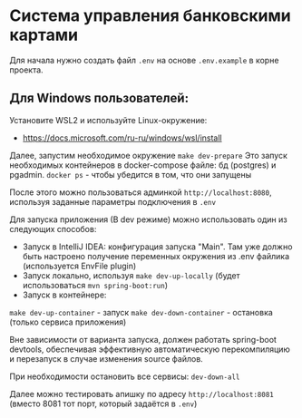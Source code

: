 # Система управления банковскими картами

Для начала нужно создать файл `.env` на основе `.env.example` в корне проекта.

## Для Windows пользователей:

Установите WSL2 и используйте Linux-окружение:

- https://docs.microsoft.com/ru-ru/windows/wsl/install

Далее, запустим необходимое окружение
`make dev-prepare`
Это запуск необходимых контейнеров в docker-compose файле: бд (postgres) и pgadmin.
`docker ps` - чтобы убедится в том, что они запущены

После этого можно пользоваться админкой `http://localhost:8080`, используя заданные параметры подключения в `.env`

Для запуска приложения (В dev режиме) можно использовать один из следующих способов:

- Запуск в IntelliJ IDEA: конфигурация запуска "Main". Там уже должно быть настроено получение переменных окружения из .env файлика (используется EnvFile plugin)
- Запуск локально, используя `make dev-up-locally` (будет использоваться `mvn spring-boot:run`)
- Запуск в контейнере:

`make dev-up-container` - запуск
`make dev-down-container` - остановка (только сервиса приложения)

Вне зависимости от варианта запуска, должен работать spring-boot devtools, обеспечивая эффективную автоматическую перекомпиляцию и перезапуск в случае изменения source файлов.

При необходимости остановить все сервисы:
`dev-down-all`

Далее можно тестировать апишку по адресу
`http://localhost:8081` (вместо 8081 тот порт, который задаётся в `.env`)
